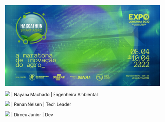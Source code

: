 <img src="https://raw.githubusercontent.com/dirceu-jr/4gro/main/621e379dd629b-lg.jpeg" />

<img src="https://media4.giphy.com/media/lu01tsQqf1mJuHrFVq/giphy.gif" width="420" /> | Nayana Machado | Engenheira Ambiental

<img src="https://media.giphy.com/media/RbDKaczqWovIugyJmW/giphy.gif" width="420" /> | Renan Nelsen | Tech Leader

<img src="https://media.giphy.com/media/MdA16VIoXKKxNE8Stk/giphy.gif" width="420" /> | Dirceu Junior | Dev